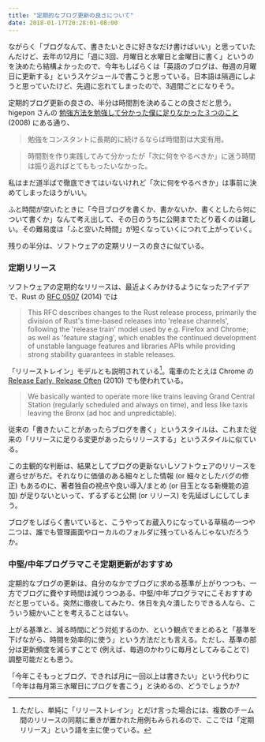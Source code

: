 ```yaml
---
title: "定期的なブログ更新の良さについて"
date: 2018-01-17T20:28:01-08:00
---
```


ながらく「ブログなんて、書きたいときに好きなだけ書けばいい」と思っていたんだけど、去年の12月に「週に3回、月曜日と水曜日と金曜日に書く」というのを決めたら結構よかったので、今年もしばらくは「英語のブログは、毎週の月曜日に更新する」というスケジュールで書こうと思っている。日本語は隔週にしようと思っていたけど、先週に忘れてしまったので、3週間ごとになりそう。

定期的ブログ更新の良さの、半分は時間割を決めることの良さだと思う。higepon さんの [勉強方法を勉強して分かった僕に足りなかった３つのこと](http://d.hatena.ne.jp/higepon/20080811/1218456629) (2008) にある通り、

> 勉強をコンスタントに長期的に続けるならば時間割は大変有用。

> 時間割を作り実践してみて分かったが「次に何をやるべきか」に迷う時間は振り返ればとてももったいなかった。

私はまだ道半ばで徹底できてはいないけれど「次に何をやるべきか」は事前に決めてしまったほうがいい。

ふと時間が空いたときに「今日ブログを書くか、書かないか、書くとしたら何について書くか」なんて考え出して、その日のうちに公開までたどり着くのは難しい。その難易度は「ふと空いた時間」が短くなっていくにつれて上がっていく。

残りの半分は、ソフトウェアの定期リリースの良さに似ている。

### 定期リリース

ソフトウェアの定期的なリリースは、最近よくみかけるようになったアイデアで、Rust の [RFC 0507](https://github.com/nox/rust-rfcs/blob/master/text/0507-release-channels.md) (2014) では

> This RFC describes changes to the Rust release process, primarily the division of Rust's time-based releases into 'release channels', following the 'release train' model used by e.g. Firefox and Chrome; as well as 'feature staging', which enables the continued development of unstable language features and libraries APIs while providing strong stability guarantees in stable releases.

「リリーストレイン」モデルとも説明されている[^RT]。電車のたとえは Chrome の [
Release Early, Release Often](https://blog.chromium.org/2010/07/release-early-release-often.html) (2010) でも使われている。

> We basically wanted to operate more like trains leaving Grand Central Station (regularly scheduled and always on time), and less like taxis leaving the Bronx (ad hoc and unpredictable).

従来の「書きたいことがあったらブログを書く」というスタイルは、これまた従来の「リリースに足りる変更があったらリリースする」というスタイルに似ている。

この主観的な判断は、結果としてブログの更新ないしソフトウェアのリリースを遅らせがちだ。それなりに価値のある細々とした情報 (or 細々としたバグの修正) もあるのに、著者独自の視点や良い導入/まとめ (or 目玉となる新機能の追加) が足りないといって、ずるずると公開 (or リリース) を先延ばしにしてしまう。

ブログをしばらく書いていると、こうやってお蔵入りになっている草稿の一つや二つは、誰でも管理画面やローカルのフォルダに残っているんじゃないだろうか。

### 中堅/中年プログラマこそ定期更新がおすすめ

定期的なブログの更新は、自分のなかでブログに求める基準が上がりつつも、一方でブログに費やす時間は減りつつある、中堅/中年プログラマにこそおすすめだと思っている。突然に徹夜してみたり、休日を丸々潰したりできる人なら、こういう細かいことを考えることはない。

上がる基準と、減る時間にどう対処するのか、という観点でまとめると「基準を下げながら、時間を効率的に使う」という方法だとも言える。ただし、基準の部分は更新頻度を減らすことで (例えば、毎週のかわりに毎月としてみることで) 調整可能だとも思う。

「今年こそもっとブログ、できれば月に一回以上は書きたい」という代わりに「今年は毎月第三水曜日にブログを書こう」と決めるの、どうでしょうか?

[^RT]: ただし、単純に「リリーストレイン」とだけ言った場合には、複数のチーム間のリリースの同期に重きが置かれた用例もみられるので、ここでは「定期リリース」という語を主に使っている。